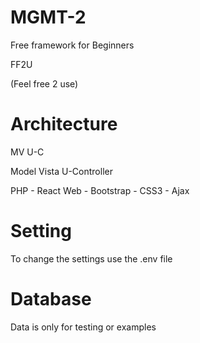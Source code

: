 # MGMT-2
Free framework for Beginners

FF2U

(Feel free 2 use)

# Architecture
MV U-C

Model Vista U-Controller

PHP - React Web - Bootstrap - CSS3 - Ajax

# Setting
To change the settings use the .env file

# Database
Data is only for testing or examples
